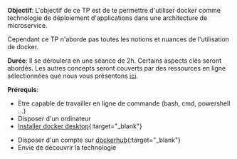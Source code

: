 **Objectif**: L'objectif de ce TP est de te permettre d'utiliser docker comme technologie de déploiement d'applications dans une architecture de microservice.

Cependant ce TP n'aborde pas toutes les notions et nuances de l'utilisation de docker.

**Durée**: Il se déroulera en une séance de 2h. Certains aspects clés seront abordés. Les autres concepts seront couverts par des ressources en ligne sélectionnées que nous vous présentons [ici](../../frameworks/docker/index.md#autres-ressources).

**Prérequis**:

- Etre capable de travailler en ligne de commande (bash, cmd, powershell ...)
- Disposer d'un ordinateur
- [Installer docker desktop](https://www.docker.com/get-started/){:target="_blank"}
<!--
- [Installer docker compose](https://docs.docker.com/compose/install/){:target="_blank"}
-->
- Disposer d'un compte sur [dockerhub](https://hub.docker.com/){:target="_blank"}
- Envie de découvrir la technologie